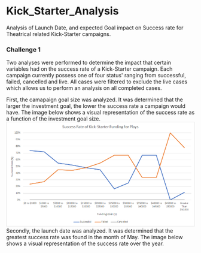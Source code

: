 # Kick_Starter_Analysis
Analysis of Launch Date, and expected Goal impact on Success rate for Theatrical related Kick-Starter campaigns.  
### Challenge 1 
Two analyses were performed to determine the impact that certain variables had on the success rate of a Kick-Starter campaign. Each campaign currently possess one of four status' ranging from successful, failed, cancelled and live. All cases were filtered to exclude the live cases which allows us to perform an analysis on all completed cases. 

First, the camapaign goal size was analyzed. It was determined that the larger the investment goal, the lower the success rate a campaign would have. The image below shows a visual representation of the success rate as a function of the investment goal size. 
![](GoalSuccessRate.png)
Secondly, the launch date was analyzed. It was determined that the greatest success rate was found in the month of May. The image below shows a visual representation of the success rate over the year. 
